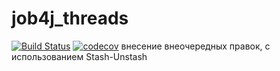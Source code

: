 # job4j_threads
[![Build Status](https://travis-ci.com/kva-devops/job4j_threads.svg?branch=master)](https://travis-ci.com/kva-devops/job4j_threads)
[![codecov](https://codecov.io/gh/kva-devops/job4j_threads/branch/master/graph/badge.svg?token=8ANVECZOS4)](https://codecov.io/gh/kva-devops/job4j_threads)
внесение внеочередных правок, с использованием Stash-Unstash